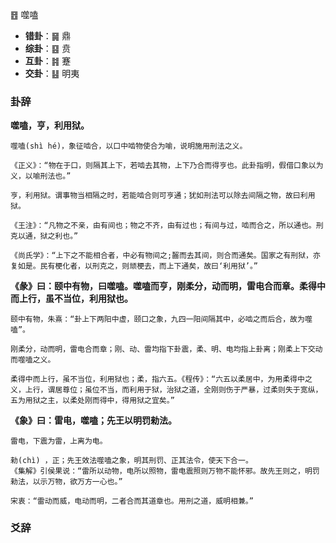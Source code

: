 ䷔ 噬嗑 

+ **错卦**：䷱ 鼎
+ **综卦**：䷕ 贲
+ **互卦**：䷦ 蹇
+ **交卦**：䷣ 明夷


### 卦辞

**噬嗑，亨，利用狱。**

```
噬嗑(shì hé)，象征啮合，以口中啮物使合为喻，说明施用刑法之义。

《正义》：“物在于口，则隔其上下，若啮去其物，上下乃合而得亨也。此卦指明，假借口象以为义，以喻刑法也。”

亨，利用狱。谓事物当相隔之时，若能啮合则可亨通；犹如刑法可以除去间隔之物，故曰利用狱。

《王注》：“凡物之不亲，由有间也；物之不齐，由有过也；有间与过，啮而合之，所以通也。刑克以通，狱之利也。”

《尚氏学》：“上下之不能相合者，中必有物间之;齧而去其间，则合而通矣。国家之有刑狱，亦复如是。民有梗化者，以刑克之，则顽梗去，而上下通矣，故曰‘利用狱’。”
```

**《彖》曰：颐中有物，曰噬嗑。噬嗑而亨，刚柔分，动而明，雷电合而章。柔得中而上行，虽不当位，利用狱也。**

```
颐中有物，朱熹：“卦上下两阳中虚，颐口之象，九四一阳间隔其中，必啮之而后合，故为噬嗑”。

刚柔分，动而明，雷电合而章；刚、动、雷均指下卦震，柔、明、电均指上卦离；刚柔上下交动而噬嗑之义。

柔得中而上行，虽不当位，利用狱也；柔，指六五。《程传》：“六五以柔居中，为用柔得中之义，上行，谓居尊位；虽位不当，而利用于狱，治狱之道，全刚则伤于严暴，过柔则失于宽纵，五为用狱之主，以柔处刚而得中，得用狱之宜矣。”
```

**《象》曰：雷电，噬嗑；先王以明罚勑法。**

```
雷电，下震为雷，上离为电。

勑(chì) ，正；先王效法噬嗑之象，明其刑罚、正其法令，使天下合一。
《集解》引侯果说：“雷所以动物，电所以照物，雷电震照则万物不能怀邪。故先王则之，明罚勑法，以示万物，欲万方一心也。”

宋衷：“雷动而威，电动而明，二者合而其道章也。用刑之道，威明相兼。”
```

### 爻辞



